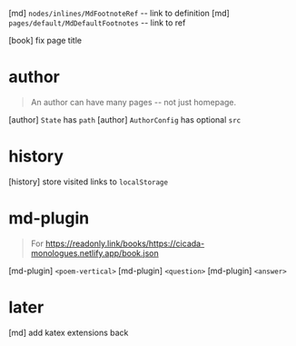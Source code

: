 [md] `nodes/inlines/MdFootnoteRef` -- link to definition
[md] `pages/default/MdDefaultFootnotes` -- link to ref

[book] fix page title

# author

> An author can have many pages -- not just homepage.

[author] `State` has `path`
[author] `AuthorConfig` has optional `src`

# history

[history] store visited links to `localStorage`

# md-plugin

> For https://readonly.link/books/https://cicada-monologues.netlify.app/book.json

[md-plugin] `<poem-vertical>`
[md-plugin] `<question>`
[md-plugin] `<answer>`

# later

[md] add katex extensions back
